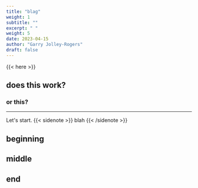```yaml
---
title: "blag"
weight: 1
subtitle: ""
excerpt: " "
weight: 5 
date: 2023-04-15
author: "Garry Jolley-Rogers"
draft: false
---
```


{{< here >}}


## does this work?

### or this?

---
 
Let's start.
 {{< sidenote >}}
  blah
{{< /sidenote >}}
## beginning


## middle

 
## end 
 